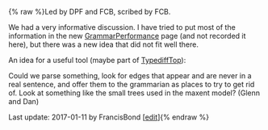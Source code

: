 {% raw %}Led by DPF and FCB, scribed by FCB.

We had a very informative discussion. I have tried to put most of the
information in the new [GrammarPerformance](https://delph-in.github.io/docs/tools/GrammarPerformance) page
(and not recorded it here), but there was a new idea that did not fit
well there.

An idea for a useful tool (maybe part of [TypediffTop](/Type%20Diff)):

Could we parse something, look for edges that appear and are never in a
real sentence, and offer them to the grammarian as places to try to get
rid of. Look at something like the small trees used in the maxent model?
(Glenn and Dan)

Last update: 2017-01-11 by FrancisBond [[edit](https://github.com/delph-in/docs/wiki/CapitolHillPerformance/_edit)]{% endraw %}